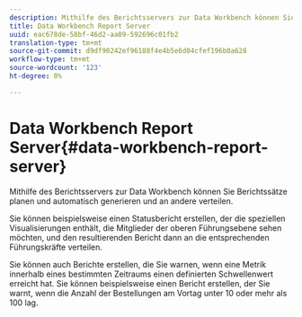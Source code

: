 ```yaml
---
description: Mithilfe des Berichtsservers zur Data Workbench können Sie Berichtssätze planen und automatisch generieren und an andere verteilen.
title: Data Workbench Report Server
uuid: eac678de-58bf-46d2-aa09-592696c01fb2
translation-type: tm+mt
source-git-commit: d9df90242ef96188f4e4b5e6d04cfef196b0a628
workflow-type: tm+mt
source-wordcount: '123'
ht-degree: 0%

---
```



# Data Workbench Report Server{#data-workbench-report-server}

Mithilfe des Berichtsservers zur Data Workbench können Sie Berichtssätze planen und automatisch generieren und an andere verteilen.

Sie können beispielsweise einen Statusbericht erstellen, der die speziellen Visualisierungen enthält, die Mitglieder der oberen Führungsebene sehen möchten, und den resultierenden Bericht dann an die entsprechenden Führungskräfte verteilen.

Sie können auch Berichte erstellen, die Sie warnen, wenn eine Metrik innerhalb eines bestimmten Zeitraums einen definierten Schwellenwert erreicht hat. Sie können beispielsweise einen Bericht erstellen, der Sie warnt, wenn die Anzahl der Bestellungen am Vortag unter 10 oder mehr als 100 lag.
